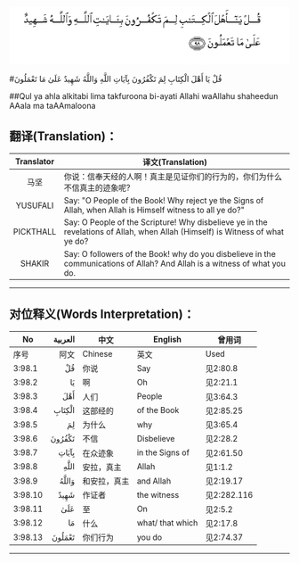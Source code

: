 ![003:098](images/003_098.gif)

#قُلْ يَا أَهْلَ الْكِتَابِ لِمَ تَكْفُرُونَ بِآيَاتِ اللَّهِ وَاللَّهُ شَهِيدٌ عَلَىٰ مَا تَعْمَلُونَ 

##Qul ya ahla alkitabi lima takfuroona bi-ayati Allahi waAllahu shaheedun AAala ma taAAmaloona 

## 翻译(Translation)：

| Translator | 译文(Translation)                                            |
| :--------: | ------------------------------------------------------------ |
|    马坚    | 你说：信奉天经的人啊！真主是见证你们的行为的，你们为什么不信真主的迹象呢? |
|  YUSUFALI  | Say: "O People of the Book! Why reject ye the Signs of Allah, when Allah is Himself witness to all ye do?" |
| PICKTHALL  | Say: O People of the Scripture! Why disbelieve ye in the revelations of Allah, when Allah (Himself) is Witness of what ye do? |
|   SHAKIR   | Say: O followers of the Book! why do you disbelieve in the communications of Allah? And Allah is a witness of what you do. |

---

## 对位释义(Words Interpretation)：

| No   | العربية | 中文    | English | 曾用词 |
| ---- | ------: | ------- | ------- | ------ |
| 序号 |    阿文 | Chinese | 英文    | Used   |
| 3:98.1  | قُلْ     | 你说         | Say              | 见2:80.8    |
| 3:98.2  | يَا     | 啊           | Oh               | 见2:21.1    |
| 3:98.3  | أَهْلَ    | 人们         | People           | 见3:64.3    |
| 3:98.4  | الْكِتَابِ | 这部经的     | of the Book      | 见2:85.25   |
| 3:98.5  | لِمَ     | 为什么       | why              | 见3:65.4    |
| 3:98.6  | تَكْفُرُونَ | 不信         | Disbelieve       | 见2:28.2    |
| 3:98.7  | بِآيَاتِ  | 在众迹象     | in the Signs of  | 见2:61.50   |
| 3:98.8  | اللَّهِ   | 安拉，真主   | Allah            | 见1:1.2     |
| 3:98.9  | وَاللَّهُ  | 和安拉，真主 | and Allah        | 见2:19.17   |
| 3:98.10 | شَهِيدٌ   | 作证者       | the witness      | 见2:282.116 |
| 3:98.11 | عَلَىٰ    | 至           | On               | 见2:5.2     |
| 3:98.12 | مَا     | 什么         | what/ that which | 见2:17.8    |
| 3:98.13 | تَعْمَلُونَ | 你们行为     | you do           | 见2:74.37   |

---
